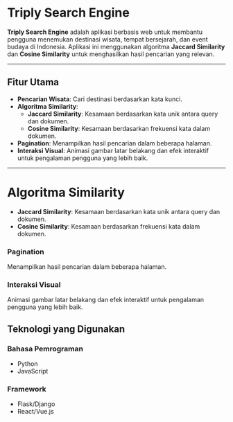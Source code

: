 # **Triply Search Engine**

**Triply Search Engine** adalah aplikasi berbasis web untuk membantu pengguna menemukan destinasi wisata, tempat bersejarah, dan event budaya di Indonesia. Aplikasi ini menggunakan algoritma **Jaccard Similarity** dan **Cosine Similarity** untuk menghasilkan hasil pencarian yang relevan.

---

## **Fitur Utama**
- **Pencarian Wisata**: Cari destinasi berdasarkan kata kunci.
- **Algoritma Similarity**:
  - **Jaccard Similarity**: Kesamaan berdasarkan kata unik antara query dan dokumen.
  - **Cosine Similarity**: Kesamaan berdasarkan frekuensi kata dalam dokumen.
- **Pagination**: Menampilkan hasil pencarian dalam beberapa halaman.
- **Interaksi Visual**: Animasi gambar latar belakang dan efek interaktif untuk pengalaman pengguna yang lebih baik.

---
# Algoritma Similarity
- **Jaccard Similarity**: Kesamaan berdasarkan kata unik antara query dan dokumen.
- **Cosine Similarity**: Kesamaan berdasarkan frekuensi kata dalam dokumen.

### Pagination
Menampilkan hasil pencarian dalam beberapa halaman.

### Interaksi Visual
Animasi gambar latar belakang dan efek interaktif untuk pengalaman pengguna yang lebih baik.

## Teknologi yang Digunakan

### Bahasa Pemrograman
- Python
- JavaScript

### Framework
- Flask/Django
- React/Vue.js
